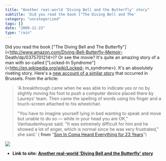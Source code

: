 ```yaml
---
title: "Another real-world ‘Diving Bell and the Butterfly’ story"
subtitle: 'Did you read the book ["The Diving Bell and The'
category: "uncategorized"
tags: []
date: "2009-11-23"
type: "rain"
---
```

Did you read the book ["The Diving Bell and The
Butterfly"](<http://www.amazon.com/Diving-Bell-Butterfly-Memoir-
Death/dp/0375701214>)? Or see the movie? It's quite an amazing story of a man
with so-called ["Locked-In Syndrome"](<http://en.wikipedia.org/wiki/Locked-
in_syndrome>). It's an absolutely riveting story. Here's a [new account of a
similar
story](<http://news.yahoo.com/s/ap/20091123/ap_on_he_me/eu_belgium_coma_recovery>)
that occurred in Brussels. From the article:

> 'A breakthrough came when he was able to indicate yes or no by slightly
> moving his foot to push a computer device placed there by Laureys' team.
> Then came the spelling of words using his finger and a touch-screen attached
> to his wheelchair.
>
> "You have to imagine yourself lying in bed wanting to speak and move but
> unable to do so — while in your head you are OK," Vanhaudenhuyse said. "It
> was extremely difficult for him and he showed a lot of anger, which is
> normal since he was very frustrated," she said.' ( **from** "[Son In Coma
> Heard Everything for 23
> Years](<http://news.yahoo.com/s/ap/20091123/ap_on_he_me/eu_belgium_coma_recovery>)")

![](https://i0.wp.com/img.zemanta.com/pixy.gif?w=584)


* **Link to site:** **[Another real-world ‘Diving Bell and the Butterfly’ story](None)**